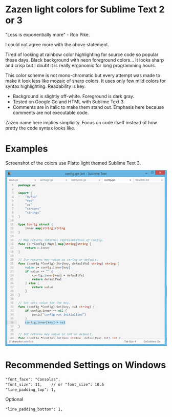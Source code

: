 Zazen light colors for Sublime Text 2 or 3
==========================================

"Less is exponentially more" - Rob Pike.

I could not agree more with the above statement.

Tired of looking at rainbow color highlighting for source code so popular these days. Black background with neon foreground colors...
It looks sharp and crisp but I doubt it is really ergonomic for long programming hours.

This color scheme is not mono-chromatic but every attempt was made to make it look less like mozaic of sharp colors.
It uses only few mild colors for syntax highlighting. Readability is key.

* Background is slightly off-white. Foreground is dark gray.
* Tested on Google Go and HTML with Sublime Text 3.
* Comments are in italic to make them stand out. Emphasis here because comments are not executable code.

Zazen name here implies simplicity. Focus on code itself instead of how pretty the code syntax looks like.

Examples
========

Screenshot of the colors use Piatto light themed Sublime Text 3.

![Example](/screen.png)

Recommended Settings on Windows
===============================

	"font_face": "Consolas",
	"font_size": 11,    // or "font_size": 10.5
	"line_padding_top": 1,

Optional

	"line_padding_bottom": 1,
